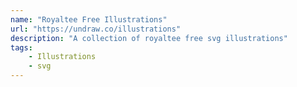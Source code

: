 ```yaml
---
name: "Royaltee Free Illustrations"
url: "https://undraw.co/illustrations"
description: "A collection of royaltee free svg illustrations"
tags: 
    - Illustrations
    - svg
---
```

